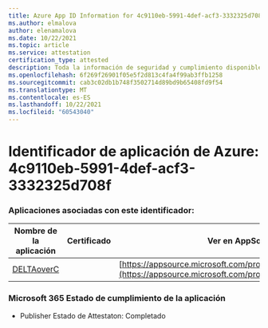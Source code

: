 ```yaml
---
title: Azure App ID Information for 4c9110eb-5991-4def-acf3-3332325d708f
ms.author: elmalova
author: elenamalova
ms.date: 10/22/2021
ms.topic: article
ms.service: attestation
certification_type: attested
description: Toda la información de seguridad y cumplimiento disponible para 4c9110eb-5991-4def-acf3-3332325d708f.
ms.openlocfilehash: 6f269f26901f05e5f2d813c4fa4f99ab3ffb1258
ms.sourcegitcommit: cab3c02db1b748f3502714d89bd9b65408fd9f54
ms.translationtype: MT
ms.contentlocale: es-ES
ms.lasthandoff: 10/22/2021
ms.locfileid: "60543040"
---
```

# <a name="azure-app-id-4c9110eb-5991-4def-acf3-3332325d708f"></a>Identificador de aplicación de Azure: 4c9110eb-5991-4def-acf3-3332325d708f


### <a name="apps-associated-with-this-id"></a>Aplicaciones asociadas con este identificador:
| **Nombre de la aplicación** | **Certificado** | **Ver en AppSource** |
|--------------|---------------|-----------------------|
| [DELTAoverC](https://docs.microsoft.com/microsoft-365-app-certification/forward/WA200003286) |  | [https://appsource.microsoft.com/product/office/WA200003286](https://appsource.microsoft.com/product/office/WA200003286) |

### <a name="microsoft-365-app-compliance-status"></a>Microsoft 365 Estado de cumplimiento de la aplicación
- Publisher Estado de Attestaton: Completado
